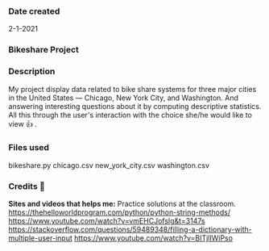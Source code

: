 ### Date created
2-1-2021

### Bikeshare Project

### Description
My project display data related to bike share systems for three major cities in the United States — Chicago, New York City, and Washington. And answering interesting questions about it by computing descriptive statistics. 
All this through the user's interaction with the choice she/he would like to view :+1: .

### Files used
bikeshare.py
chicago.csv
new_york_city.csv
washington.csv

### Credits :hibiscus:
**Sites and videos that helps me:** 
Practice solutions at the classroom.
https://thehelloworldprogram.com/python/python-string-methods/
https://www.youtube.com/watch?v=vmEHCJofslg&t=3147s
https://stackoverflow.com/questions/59489348/filling-a-dictionary-with-multiple-user-input
https://www.youtube.com/watch?v=BITjlIWiPso